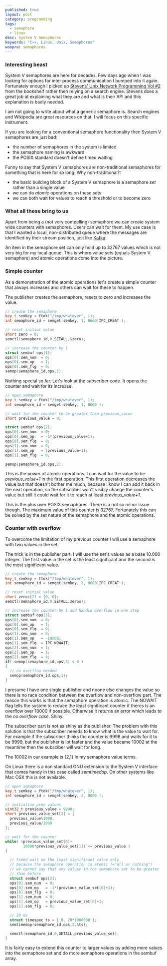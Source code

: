 ```yaml
---
published: true
layout: post
category: programming
tags: 
  - semaphore
  - linux
desc: System V Semaphores
keywords: "C++, Linux, Unix, Semaphores"
woopra: semaphores
---
```


### Interesting beast

System V semaphores are here for decades. Few days ago when I was looking for options for inter process communication I bumped into it again. Fortunately enough I picked up [Stevens' Unix Network Programming Vol #2](http://www.kohala.com/start/unpv22e/unpv22e.html) from the bookshelf rather then relying on a search engine. Stevens does a great job at explaining what they are and what is their API and this explanation is badly needed.

I am not going to write about what a generic semaphore is. Search engines and Wikipedia are great resources on that. I will focus on this specific instrument.

If you are looking for a conventional semaphore functionality then System V semaphores are just bad:

- the number of semaphores in the system is limited
- the semaphore naming is awkward
- the POSIX standard doesn't define timed waiting

Funny to say that System V semaphores are non-traditional semaphores for something that is here for so long. Why non-traditional?:

- the basic building block of a System V semaphore is a semaphore _set_ rather than a single value
- we can do _atomic_ operations on these sets
- we can both wait for values to reach a threshold or to become zero

### What all these bring to us

Apart from being a (not very compelling) semaphore we can create system wide counters with semaphores. Users can wait for them. My use case is that I wanted a local, non-distributed queue where the messages are identified by their stream position, just like [Kafka](http://kafka.apache.org/documentation.html).

An item in the semaphore set can only hold up to 32767 values which is not very big for my local queue. This is where value sets (equals System V semaphore) and atomic operations come into the picture. 

### Simple counter

As a demonstration of the atomic operations let's create a simple counter that always increases and others can wait for these to happen. 

The publisher creates the semaphore, resets to zero and increases the value.

``` c++
// create the semaphore
key_t semkey = ftok("/tmp/whatever", 1);
int semaphore_id = semget(semkey, 1, 0600|IPC_CREAT );

// reset initial value
short zero = 0;
semctl(semaphore_id,0,SETALL,&zero);

// increase the counter by 1
struct sembuf ops[1];
ops[0].sem_num  = 0;
ops[0].sem_op   = 1;
ops[0].sem_flg  = 0;
semop(semaphore_id,ops,1);
```

Nothing special so far. Let's look at the subscriber code. It opens the counter and wait for its increase.

``` c++
// open semaphore
key_t semkey = ftok("/tmp/whatever", 1);
int semaphore_id = semget(semkey, 1, 0600 );

// wait for the counter to be greater than previous_value
short previous_value = 0;

struct sembuf ops[2];
ops[0].sem_num  = 0;
ops[0].sem_op   = -1*(previous_value+1);
ops[0].sem_flg  = 0;
ops[1].sem_num  = 0;
ops[1].sem_op   = (previous_value+1);
ops[1].sem_flg  = 0;

semop(semaphore_id,ops,2);
```

This is the power of atomic operations. I can wait for the value to be _previous_value+1_ in the first operation. This first operation decreases the value but that doesn't bother me much, because I know I can add it back in the next operation, so the subscriber won't visibly change the counter's value but still it could wait for it to reach at least _previous_value+1_.

This is the plus over POSIX semaphores. There is a not so minor issue though. The maximum value of this counter is 32767. Fortunately this can be solved by the set nature of the semaphore and the atomic operations.

### Counter with overflow

To overcome the limitation of my previous counter I will use a semaphore with two values in the set.

The trick is in the publisher part. I will use the set's values as a base 10.000 integer. The first value in the set is the least significant and the second is the most significant value.

``` c++
// create the semaphore
key_t semkey = ftok("/tmp/whatever", 1);
int semaphore_id = semget(semkey, 2, 0600|IPC_CREAT );

// reset initial value
short zeros[2] = {0, 0};
semctl(semaphore_id,0,SETALL,zeros);

// increase the counter by 1 and handle overflow in one step
struct sembuf ops[3];
ops[0].sem_num  = 0;
ops[0].sem_op   = 1;
ops[0].sem_flg  = 0;
ops[1].sem_num  = 0;
ops[1].sem_op   = -10000;
ops[1].sem_flg  = IPC_NOWAIT;    
ops[2].sem_num  = 1;
ops[2].sem_op   = 1;
ops[2].sem_flg  = 0;
if( semop(semaphore_id,ops,3) < 0 )
{
  // no overflow needed
  semop(semaphore_id,ops,1);
}
```

I presume I have one single publisher and noone else changes the value so there is no race condition between the overflow and non-overflow part. The reason this works is that the semaphore operation is atomic. The NOWAIT flag tells the system to reduce the least significant counter if theres is an overflow over 10000 if possible. Otherwise it returns an error which leads to the _no overflow case_. Shiny.

The subscriber part is not as shiny as the publisher. The problem with this solution is that the subscriber neeeds to know what is the value to wait for. For example if the subscriber thinks the counter is 9998 and waits for it to be 9999, but the publisher is lot faster and the value became 10002 at the meantime then the subsciber will wait for long.

The 10002 in our example is {2,1} in my semaphore value terms.

On Linux there is a non standard GNU extension to the System V interface that comes handy in this case called _semtimedop_. On other systems like Mac OSX this is not available.

``` c++
// open semaphore
key_t semkey = ftok("/tmp/whatever", 1);
int semaphore_id = semget(semkey, 2, 0600 );

// initialize prev values
uint32_t previous_value = 9998;
short previous_value_set[2] = {
  previous_value%1000,
  previous_value/1000
};

// wait for the counter
while( (previous_value_set[0]+
        10000*previous_value_set[1]) <= previous_value )
{

  // timed wait on the least significant value only
  // because the semaphore operation is atomic (="all or nothing")
  // we cannot say that any values in the semaphore set to be greater
  // than before
  struct sembuf ops[2];
  ops[0].sem_num  = 0;
  ops[0].sem_op   = -1*(previous_value_set[0]+1);
  ops[0].sem_flg  = 0;
  ops[1].sem_num  = 0;
  ops[1].sem_op   = previous_value_set[0]+1;
  ops[1].sem_flg  = 0;

  // 20 ms
  struct timespec ts = { 0, 20*1000000 };
  semtimedop(semaphore_id,ops,2,&ts);

  semctl(semaphore_id,0,GETALL,previous_value_set);
}
```

It is fairly easy to extend this counter to larger values by adding more values into the semaphore set and do more semaphore operations in the sembuf array.
